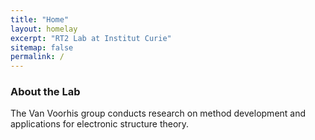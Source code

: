 ```yaml
---
title: "Home"
layout: homelay
excerpt: "RT2 Lab at Institut Curie"
sitemap: false
permalink: /
---
```


### About the Lab

The Van Voorhis group conducts research on method development and applications for electronic structure theory.
